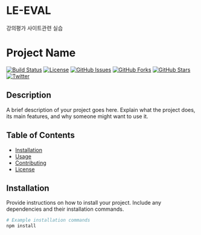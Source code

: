 # LE-EVAL
강의평가 사이트관련 실습

# Project Name

[![Build Status](https://img.shields.io/travis/user/repo.svg)](https://travis-ci.org/user/repo)
[![License](https://img.shields.io/badge/license-MIT-blue.svg)](https://opensource.org/licenses/MIT)
[![GitHub Issues](https://img.shields.io/github/issues/user/repo.svg)](https://github.com/user/repo/issues)
[![GitHub Forks](https://img.shields.io/github/forks/user/repo.svg)](https://github.com/user/repo/network)
[![GitHub Stars](https://img.shields.io/github/stars/user/repo.svg)](https://github.com/user/repo/stargazers)
[![Twitter](https://img.shields.io/twitter/url/https/github.com/user/repo.svg?style=social)](https://twitter.com/intent/tweet?text=Check%20out%20this%20awesome%20project:&url=https%3A%2F%2Fgithub.com%2Fuser%2Frepo)

## Description

A brief description of your project goes here. Explain what the project does, its main features, and why someone might want to use it.

## Table of Contents

- [Installation](#installation)
- [Usage](#usage)
- [Contributing](#contributing)
- [License](#license)

## Installation

Provide instructions on how to install your project. Include any dependencies and their installation commands.

```bash
# Example installation commands
npm install
